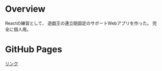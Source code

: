 # Overview
Reactの練習として、
遊戯王の連立砲固定のサポートWebアプリを作った。
完全に個人用。

# GitHub Pages
[リンク](https://gutti02.github.io/practice-react/)